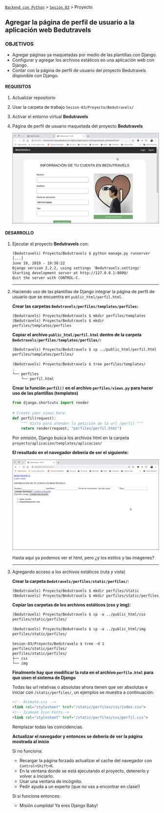 [`Backend con Python`](../../Readme.md) > [`Sesión 03`](../Readme.md) > Proyecto
## Agregar la página de perfil de usuario a la aplicación web Bedutravels

### OBJETIVOS
- Agregar páginas ya maquetadas por medio de las plantillas con Django.
- Configurar y agregar los archivos estáticos en una aplicación web con Django.
- Contar con la página de perfil de usuario del proyecto Bedutravels disponible con Django.

#### REQUISITOS
1. Actualizar repositorio
1. Usar la carpeta de trabajo `Sesion-03/Proyecto/Bedutravels/`
1. Activar el entorno virtual __Bedutravels__
1. Página de perfil de usuario maquetada del proyecto __Bedutravels__

   ![perfil.html](assets/bedutravels-perfil-01.png)

#### DESARROLLO
1. Ejecutar el proyecto __Bedutravels__ con:

   ```console
   (Bedutravels) Proyecto/Bedutravels $ python manage.py runserver
   [...]
   June 19, 2019 - 10:38:22
   Django version 2.2.2, using settings 'Bedutravels.settings'
   Starting development server at http://127.0.0.1:8000/
   Quit the server with CONTROL-C.   
   ```
   ***

1. Haciendo uso de las plantillas de Django integrar la página de perfil de usuario que se encuentra en `public_html/perfil.html`.

   __Crear las carpetas `Bedutravels/perfiles/templates/perfiles`:__

   ```console
   (Bedutravels) Proyecto/Bedutravels $ mkdir perfiles/templates
   (Bedutravels) Proyecto/Bedutravels $ mkdir perfiles/templates/perfiles
   ```

   __Copiar el archivo `public_html/perfil.html` dentro de la carpeta `Bedutravels/perfiles/templates/perfiles/`:__

   ```console
   (Bedutravels) Proyecto/Bedutravels $ cp ../public_html/perfil.html perfiles/templates/perfiles/

   (Bedutravels) Proyecto/Bedutravels $ tree perfiles/templates/
   .
   └── perfiles
       └── perfil.html
   ```

   __Crear la función `perfil()` en el archivo `perfiles/views.py` para hacer uso de las plantillas (templates)__

   ```python
   from django.shortcuts import render

   # Create your views here.
   def perfil(request):
       """ Vista para atender la petición de la url /perfil """
       return render(request, "perfiles/perfil.html")
   ```
   Por omisión, Django busca los archivos html en la carpeta `proyecto/aplicacion/templates/aplicacion/`

   __El resultado en el navegador debería de ser el siguiente:__

   ![perfil.html con plantillas](assets/bedutravels-perfil-02.png)

   Hasta aquí ya podemos ver el html, pero ¿y los estilos y las imágenes?
   ***

1. Agregando acceso a los archivos estáticos (ruta y vista)

   __Crear la carpeta `Bedutravels/perfiles/static/perfiles/`:__

   ```console
   (Bedutravels) Proyecto/Bedutravels $ mkdir perfiles/static
   (Bedutravels) Proyecto/Bedutravels $ mkdir perfiles/static/perfiles
   ```

   __Copiar las carpetas de los archivos estáticos (css y img):__

   ```console
   (Bedutravels) Proyecto/Bedutravels $ cp -a ../public_html/css perfiles/static/perfiles/

   (Bedutravels) Proyecto/Bedutravels $ cp -a ../public_html/img perfiles/static/perfiles/

   Sesion-03/Proyecto/Bedutravels $ tree -d 1 perfiles/static/perfiles/
   perfiles/static/perfiles/
   ├── css
   └── img
   ```

   __Finalmente hay que modificar la ruta en el archivo `perfile.html` para que usen el sistema de Django__

   Todas las url relativas o absolutas ahora tienen que ser absolutas e iniciar con `/static/perfiles/`, un ejemplos se muestra a continuación:

   ```html
   <!-- Animate.css -->
   <link rel="stylesheet" href="/static/perfiles/css/index.css">
   <!-- Icomoon Icon Fonts-->
   <link rel="stylesheet" href="/static/perfiles/css/perfil.css">
   ```
   Remplazar todas las coincidencias.

   __Actualizar el navegador y entonces se debería de ver la página mostrada al inicio__

   Si no funciona:
   - Recargar la página forzado actualizar el cache del navegador con `Control+Shift+R`.
   - En la ventana donde se está ejecutando el proyecto, detenerlo y volver a iniciarlo.
   - Usar una ventana de incógnito.
   - Pedir ayuda a un experto (que no vas a encontrar en clase!)

   Si si funciona entonces:
   - Misión cumplida! Ya eres Django Baby!
